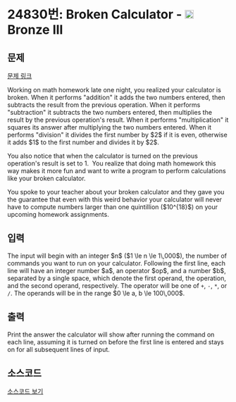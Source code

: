 # 24830번: Broken Calculator - <img src="https://static.solved.ac/tier_small/3.svg" style="height:20px" /> Bronze III

<!-- performance -->

<!-- 문제 제출 후 깃허브에 푸시를 했을 때 제출한 코드의 성능이 입력될 공간입니다.-->

<!-- end -->

## 문제

[문제 링크](https://boj.kr/24830)


<p>Working on math homework late one night, you realized your calculator is broken. When it performs "addition" it adds the two numbers entered, then subtracts the result from the previous operation. When it performs "subtraction" it subtracts the two numbers entered, then multiplies the result by the previous operation's result. When it performs "multiplication" it squares its answer after multiplying the two numbers entered. When it performs "division" it divides the first number by $2$ if it is even, otherwise it adds $1$ to the first number and divides it by $2$.</p>

<p>You also notice that when the calculator is turned on the previous operation's result is set to 1. &nbsp;You realize that doing math homework this way makes it more fun and want to write a program to perform calculations like your broken calculator.</p>

<p>You spoke to your teacher about your broken calculator and they gave you the guarantee that even with this weird behavior your calculator will never have to compute numbers larger than one quintillion ($10^{18}$) on your upcoming homework assignments.</p>



## 입력


<p>The input will begin with an integer $n$ ($1 \le n \le 1\,000$), the number of commands you want to run on your calculator. Following the first line, each line will have an integer number $a$, an operator $op$, and a number $b$, separated by a single space, which denote the first operand, the operation, and the second operand, respectively. The operator will be one of <code>+</code>, <code>-</code>, <code>*</code>, or <code>/</code>. The operands will be in the range $0 \le a, b \le 100\,000$.</p>



## 출력


<p>Print the answer the calculator will show after running the command on each line, assuming it is turned on before the first line is entered and stays on for all subsequent lines of input.</p>



## 소스코드

[소스코드 보기](Broken%20Calculator.py)